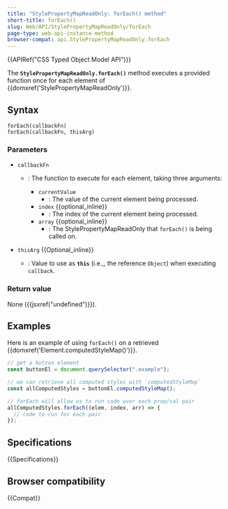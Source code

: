 ```yaml
---
title: "StylePropertyMapReadOnly: forEach() method"
short-title: forEach()
slug: Web/API/StylePropertyMapReadOnly/forEach
page-type: web-api-instance-method
browser-compat: api.StylePropertyMapReadOnly.forEach
---
```


{{APIRef("CSS Typed Object Model API")}}

The **`StylePropertyMapReadOnly.forEach()`** method executes a
provided function once for each element of {{domxref('StylePropertyMapReadOnly')}}.

## Syntax

```js-nolint
forEach(callbackFn)
forEach(callbackFn, thisArg)
```

### Parameters

- `callbackFn`

  - : The function to execute for each element, taking three arguments:

    - `currentValue`
      - : The value of the current element being processed.
    - `index` {{optional_inline}}
      - : The index of the current element being processed.
    - `array` {{optional_inline}}
      - : The StylePropertyMapReadOnly that `forEach()` is being called on.

- `thisArg` {{Optional_inline}}
  - : Value to use as **`this`** (i.e.,, the reference
    `Object`) when executing `callback`.

### Return value

None ({{jsxref("undefined")}}).

## Examples

Here is an example of using `forEach()` on a retrieved
{{domxref('Element.computedStyleMap()')}}.

```js
// get a button element
const buttonEl = document.querySelector(".example");

// we can retrieve all computed styles with `computedStyleMap`
const allComputedStyles = buttonEl.computedStyleMap();

// forEach will allow us to run code over each prop/val pair
allComputedStyles.forEach((elem, index, arr) => {
  // code to run for each pair
});
```

## Specifications

{{Specifications}}

## Browser compatibility

{{Compat}}
